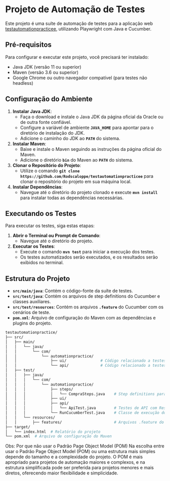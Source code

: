 # Projeto de Automação de Testes

Este projeto é uma suíte de automação de testes para a aplicação web [testautomationpracticee](https://www.automationexercise.com/), utilizando Playwright com Java e Cucumber.

## **Pré-requisitos**

Para configurar e executar este projeto, você precisará ter instalado:

- Java JDK (versão 11 ou superior)
- Maven (versão 3.6 ou superior)
- Google Chrome ou outro navegador compatível (para testes não headless)

## **Configuração do Ambiente**

1. **Instalar Java JDK**:
    - Faça o download e instale o Java JDK da página oficial da Oracle ou de outra fonte confiável.
    - Configure a variável de ambiente **`JAVA_HOME`** para apontar para o diretório de instalação do JDK.
    - Adicione o caminho do JDK ao **`PATH`** do sistema.
2. **Instalar Maven**:
    - Baixe e instale o Maven seguindo as instruções da página oficial do Maven.
    - Adicione o diretório **`bin`** do Maven ao **`PATH`** do sistema.
3. **Clonar o Repositório do Projeto**:
    - Utilize o comando **`git clone https://github.com/Rodscaloppe/testautomationpracticee`** para clonar o repositório do projeto em sua máquina local.
4. **Instalar Dependências**:
    - Navegue até o diretório do projeto clonado e execute **`mvn install`** para instalar todas as dependências necessárias.

## **Executando os Testes**

Para executar os testes, siga estas etapas:

1. **Abrir o Terminal ou Prompt de Comando**:
    - Navegue até o diretório do projeto.
2. **Executar os Testes**:
    - Execute o comando **`mvn test`** para iniciar a execução dos testes.
    - Os testes automatizados serão executados, e os resultados serão exibidos no terminal.

## **Estrutura do Projeto**

- **`src/main/java`**: Contém o código-fonte da suíte de testes.
- **`src/test/java`**: Contém os arquivos de step definitions do Cucumber e classes auxiliares.
- **`src/test/resources`**: Contém os arquivos **`.feature`** do Cucumber com os cenários de teste.
- **`pom.xml`**: Arquivo de configuração do Maven com as dependências e plugins do projeto.

```bash
testautomationpractice/
├── src/
│   ├── main/
│   │   └── java/
│   │       └── com/
│   │           └── automationpractice/
│   │               ├── ui/               # Código relacionado a testes de UI
│   │               └── api/              # Código relacionado a testes de API
│   ├── test/
│   │   ├── java/
│   │   │   └── com/
│   │   │       └── automationpractice/
│   │   │           ├── steps/    
│   │   │           │   └── CompraSteps.java    # Step definitions para Cucumber
│   │   │           ├── ui/                    
│   │   │           ├── api/                    
│   │   │           │   └── ApiTest.java        # Testes de API com Rest-Assured
│   │   │           └── RunCucumberTest.java    # Classe de execução do Cucumber para testes de UI
│   │   └── resources/
│   │       ├── features/                       # Arquivos .feature do Cucumber
├── target/
│   └── index.html  # Relatório do projeto
└── pom.xml  # Arquivo de configuração do Maven
```

Obs: 
Por que não usar o Padrão Page Object Model (POM) 
Na escolha entre usar o Padrão Page Object Model (POM) ou uma estrutura mais simples depende do tamanho e a complexidade do projeto. O POM é mais apropriado para projetos de automação maiores e complexos, e na estrutura simplificada pode ser preferida para projetos menores e mais diretos, oferecendo maior flexibilidade e simplicidade.
